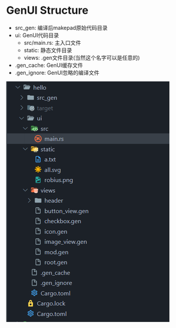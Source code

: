# GenUI Structure

- src_gen: 编译后makepad原始代码目录
- ui: GenUI代码目录
  - src/main.rs: 主入口文件
  - static: 静态文件目录
  - views: .gen文件目录(当然这个名字可以是任意的)
- .gen_cache: GenUI缓存文件
- .gen_ignore: GenUI忽略的编译文件

![](../../static/gen/tutorials/struct.png)
